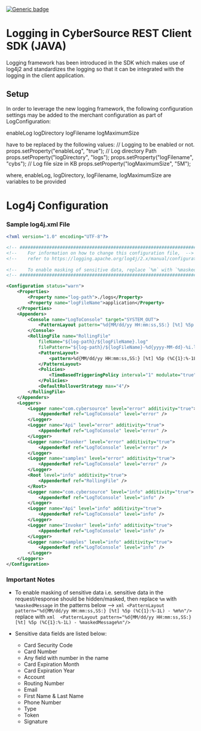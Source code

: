 [![Generic badge](https://img.shields.io/badge/LOGGING-NEW-GREEN.svg)](https://shields.io/)

# Logging in CyberSource REST Client SDK (JAVA)
Logging framework has been introduced in the SDK which makes use of log4j2 and standardizes the logging so that it can be integrated with the logging in the client application.

## Setup
In order to leverage the new logging framework, the following configuration settings may be added to the merchant configuration as part of LogConfiguration:

enableLog
logDirectory
logFilename
logMaximumSize

have to be replaced by the following values:
// Logging to be enabled or not.
props.setProperty("enableLog", "true");
// Log directory Path
props.setProperty("logDirectory", "logs");
props.setProperty("logFilename", "cybs");
// Log file size in KB
props.setProperty("logMaximumSize", "5M");

where, enableLog, logDirectory, logFilename, logMaximumSize are variables to be provided


# Log4j Configuration

### Sample log4j.xml File

```xml
<?xml version="1.0" encoding="UTF-8"?>

<!-- ################################################################################################################ -->
<!-- 	For information on how to change this configuration file,  -->
<!-- 	refer to https://logging.apache.org/log4j/2.x/manual/configuration.html -->
	
<!-- 	To enable masking of sensitive data, replace `%m` with `%maskedMessage` in the patterns below -->
<!-- ################################################################################################################  -->

<Configuration status="warn">
	<Properties>
		<Property name="log-path">./logs</Property>
		<Property name="logFileName">application</Property>
	</Properties>
	<Appenders>
		<Console name="LogToConsole" target="SYSTEM_OUT">
			<PatternLayout pattern="%d{MM/dd/yy HH:mm:ss,SS:} [%t] %5p (%C{1}:%-1L) - %m%n"/>
		</Console>
		<RollingFile name="RollingFile"
			fileName="${log-path}/${logFileName}.log"
			filePattern="${log-path}/${logFileName}-%d{yyyy-MM-dd}-%i.log">
			<PatternLayout>
				<pattern>%d{MM/dd/yy HH:mm:ss,SS:} [%t] %5p (%C{1}:%-1L) - %m%n</pattern>
			</PatternLayout>
			<Policies>
				<TimeBasedTriggeringPolicy interval="1" modulate="true"/>
			</Policies>
			<DefaultRolloverStrategy max="4"/>
		</RollingFile>
	</Appenders>
	<Loggers>		
		<Logger name="com.cybersource" level="error" additivity="true">
			<AppenderRef ref="LogToConsole" level="error" />
		</Logger>
		<Logger name="Api" level="error" additivity="true">
			<AppenderRef ref="LogToConsole" level="error" />
		</Logger>
		<Logger name="Invoker" level="error" additivity="true">
			<AppenderRef ref="LogToConsole" level="error" />
		</Logger>
		<Logger name="samples" level="error" additivity="true">
			<AppenderRef ref="LogToConsole" level="error" />
		</Logger>
		<Root level="info" additivity="true">
			<AppenderRef ref="RollingFile" />
		</Root>
		<Logger name="com.cybersource" level="info" additivity="true">
			<AppenderRef ref="LogToConsole" level="info" />
		</Logger>
		<Logger name="Api" level="info" additivity="true">
			<AppenderRef ref="LogToConsole" level="info" />
		</Logger>
		<Logger name="Invoker" level="info" additivity="true">
			<AppenderRef ref="LogToConsole" level="info" />
		</Logger>
		<Logger name="samples" level="info" additivity="true">
			<AppenderRef ref="LogToConsole" level="info" />
		</Logger>
	</Loggers>
</Configuration>
```

### Important Notes
* To enable masking of sensitive data i.e. sensitive data in the request/response should be hidden/masked, then  replace `%m` with `%maskedMessage` in the patterns below -->
   ```xml <PatternLayout pattern="%d{MM/dd/yy HH:mm:ss,SS:} [%t] %5p (%C{1}:%-1L) - %m%n"/> ```
                                    replace with
   ```xml  <PatternLayout pattern="%d{MM/dd/yy HH:mm:ss,SS:} [%t] %5p (%C{1}:%-1L) - %maskedMessage%n"/> ```


* Sensitive data fields are listed below:
	* Card Security Code
	* Card Number
	* Any field with number in the name
	* Card Expiration Month
	* Card Expiration Year
	* Account
	* Routing Number
	* Email
	* First Name & Last Name
	* Phone Number
	* Type
	* Token
	* Signature